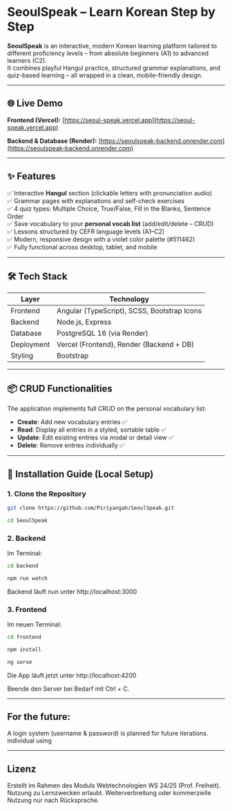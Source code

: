 # SeoulSpeak – Learn Korean Step by Step

**SeoulSpeak** is an interactive, modern Korean learning platform tailored to different proficiency levels – from absolute beginners (A1) to advanced learners (C2).  
It combines playful Hangul practice, structured grammar explanations, and quiz-based learning – all wrapped in a clean, mobile-friendly design.

---

## 🌐 Live Demo

**Frontend (Vercel):** [https://seoul-speak.vercel.app](https://seoul-speak.vercel.app)

**Backend & Database (Render):** [https://seoulspeak-backend.onrender.com](https://seoulspeak-backend.onrender.com)

---

## ✨ Features

✅ Interactive **Hangul** section (clickable letters with pronunciation audio)  
✅ Grammar pages with explanations and self-check exercises  
✅ 4 quiz types: Multiple Choice, True/False, Fill in the Blanks, Sentence Order  
✅ Save vocabulary to your **personal vocab list** (add/edit/delete – CRUD)  
✅ Lessons structured by CEFR language levels (A1–C2)  
✅ Modern, responsive design with a violet color palette (#511462)  
✅ Fully functional across desktop, tablet, and mobile  

---

## 🛠️ Tech Stack

| Layer       | Technology                                      |
|-------------|--------------------------------------------------|
| Frontend    | Angular (TypeScript), SCSS, Bootstrap Icons      |
| Backend     | Node.js, Express                                 |
| Database    | PostgreSQL 16 (via Render)                                       |
| Deployment  | Vercel (Frontend), Render (Backend + DB)         |
| Styling     | Bootstrap    |

---

## 📦 CRUD Functionalities

The application implements full CRUD on the personal vocabulary list:

- **Create**: Add new vocabulary entries ✅
- **Read**: Display all entries in a styled, sortable table ✅
- **Update**: Edit existing entries via modal or detail view ✅
- **Delete**: Remove entries individually ✅

---

## 🚀 Installation Guide (Local Setup)

### 1. Clone the Repository

```bash
git clone https://github.com/Piriyangah/SeoulSpeak.git

cd SeoulSpeak
```

### 2. Backend
Im Terminal: 
```bash
cd backend

npm run watch
```
Backend läuft nun unter http://localhost:3000

### 3. Frontend 
Im neuen Terminal: 
```bash
cd frontend

npm install

ng serve

```
Die App läuft jetzt unter http://localhost:4200

Beende den Server bei Bedarf mit Ctrl + C.

---
## For the future:
A login system (username & password) is planned for future iterations. individual using 

---

## Lizenz
Erstellt im Rahmen des Moduls Webtechnologien WS 24/25 (Prof. Freiheit).
Nutzung zu Lernzwecken erlaubt. Weiterverbreitung oder kommerzielle Nutzung nur nach Rücksprache.